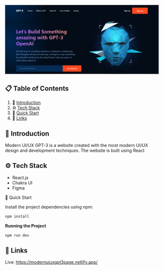 <img src="/Gpt3.png" alt="Project Banner">

## 📋 <a name="table">Table of Contents</a>

1. 🤖 [Introduction](#introduction)
2. ⚙️ [Tech Stack](#tech-stack)
3. 🤸 [Quick Start](#quick-start)
4. 🔗 [Links](#links)

## <a name="introduction">🤖 Introduction</a>

Modern UI/UX GPT-3 is a website created with the most modern UI/UX design and development techniques. The website is built using React

## <a name="tech-stack">⚙️ Tech Stack</a>

- React.js
- Chakra UI
- Figma

<a name="quick-start">🤸 Quick Start</a>

Install the project dependencies using npm:

```bash
npm install
```

**Running the Project**

```bash
npm run dev
```

## <a name="links">🔗 Links</a>

Live: https://modernuiuxgpt3page.netlify.app/
